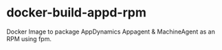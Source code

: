 # docker-build-appd-rpm
Docker Image to package AppDynamics Appagent &amp; MachineAgent as an RPM using fpm.
